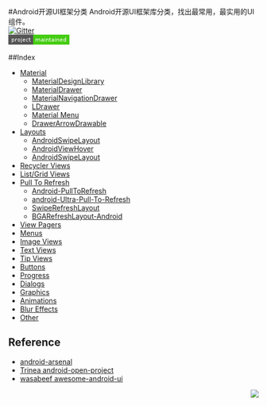 #Android开源UI框架分类
Android开源UI框架库分类，找出最常用，最实用的UI组件。  
[![Gitter](https://badges.gitter.im/Join%20Chat.svg)](https://gitter.im/yeungeek/awesome-android-libraries?utm_source=badge&utm_medium=badge&utm_campaign=pr-badge)  
![Project status](art/awesome-android-ui.png)

##Index
* [Material](pages/material.md)
  * [MaterialDesignLibrary](pages/material.md#materialdesignlibrary)
  * [MaterialDrawer](pages/material.md#materialdrawer)
  * [MaterialNavigationDrawer](pages/material.md#materialnavigationdrawer)
  * [LDrawer](pages/material.md#ldrawer)
  * [Material Menu](pages/material.md#material-menu)
  * [DrawerArrowDrawable](pages/material.md#drawerarrowdrawable)
* [Layouts](pages/layouts.md)
  * [AndroidSwipeLayout](pages/layouts.md#androidswipelayout)
  * [AndroidViewHover](pages/layouts.md#androidviewhover)
  * [AndroidSwipeLayout](pages/layouts.md#androidswipeLayout)
* [Recycler Views](pages/recycler_views.md)
* [List/Grid Views](pages/list-grid_views.md)
* [Pull To Refresh](pages/pull_to_refresh.md)
  * [Android-PullToRefresh](pages/pull_to_refresh.md#android-pulltorefresh)
  * [android-Ultra-Pull-To-Refresh](pages/pull_to_refresh.md#android-ultra-pull-to-refresh)
  * [SwipeRefreshLayout](pages/pull_to_refresh.md#swiperefreshlayout)
  * [BGARefreshLayout-Android](pages/pull_to_refresh.md#bgarefreshlayout-android)
* [View Pagers](pages/view_pagers.md)
* [Menus](pages/view_pagers.md)
* [Image Views](pages/image_views.md)
* [Text Views](pages/text_views.md)
* [Tip Views](pages/tip_views.md)
* [Buttons](pages/buttons.md)
* [Progress](pages/progress.md)
* [Dialogs](pages/dialogs.md)
* [Graphics](pages/graphics.md)
* [Animations](pages/animations.md)
* [Blur Effects](pagesblur_effects.md)
* [Other](pages/other.md)

## Reference
*  [android-arsenal](https://android-arsenal.com/)
*  [Trinea android-open-project](https://github.com/Trinea/android-open-project)
*  [wasabeef awesome-android-ui](https://github.com/wasabeef/awesome-android-ui)

<a href="#index" title="返回目录" style="width:100%"><img src="https://raw.githubusercontent.com/yeungeek/awesome-android-libraries/master/art/ic_arrow.png" align="right"/></a>
